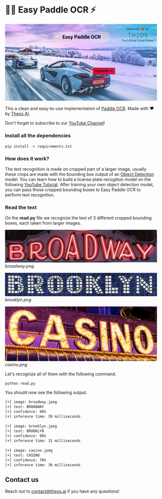 # 🤙🏻 Easy Paddle OCR ⚡️

![Easy Paddle OCR by Theos AI](ocr.jpg)

This a clean and easy-to-use implementation of [Paddle OCR](https://github.com/WongKinYiu/yolov7). Made with ❤️ by [Theos AI](https://theos.ai).

Don't forget to subscribe to our [YouTube Channel](https://www.youtube.com/@theos-ai/)!

### Install all the dependencies

```
pip install -r requirements.txt
```

### How does it work?

The text recognition is made on cropped part of a larger image, usually these crops are made with the bounding box output of an [Object Detection](https://docs.theos.ai/get-started/object-detection) model. You can learn how to build a license plate recogition model on the following [YouTube Tutorial](https://www.youtube.com/watch?v=GVLUVxTpqG0). After training your own object detection model, you can pass those cropped bounding boxes to Easy Paddle OCR to perform text recognition.

### Read the text
On the **read.py** file we recognize the text of 3 different cropped bounding boxes, each taken from larger images.

![broadway.png](broadway.png)
*broadway.png*

![brooklyn.png](brooklyn.png)
*brooklyn.png*

![casino.png](casino.png)
*casino.png*

Let's recognize all of them with the following command.

```
python read.py
```

You should now see the following output.

```
[+] image: broadway.jpeg
[+] text: BROADWAY
[+] confidence: 98%
[+] inference time: 39 milliseconds

[+] image: brooklyn.jpeg
[+] text: BROOKLYN
[+] confidence: 96%
[+] inference time: 31 milliseconds

[+] image: casino.jpeg
[+] text: CASINO
[+] confidence: 78%
[+] inference time: 30 milliseconds
```

## Contact us

Reach out to [contact@theos.ai](mailto:contact@theos.ai) if you have any questions!